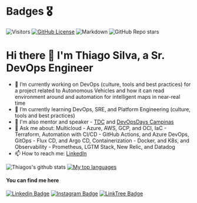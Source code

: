 <!--
**sti6ca/sti6ca** is a ✨ _special_ ✨ repository because its `README.md` (this file) appears on your GitHub profile.
Here are some ideas to get you started:
- 👯 I’m looking to collaborate on ...
- 🤔 I’m looking for help with ...
- 💬 Ask me about ...
- 📫 How to reach me: ...
- 😄 Pronouns: ...
- ⚡ Fun fact: ...
-->
# Badges 🎖️

![Visitors](https://api.visitorbadge.io/api/visitors?path=https%3A%2F%2Fgithub.com%2Fsti6ca%2Fbadges&label=repository%20visits&countColor=%230c7ebe&style=flat&labelStyle=none)
[![GitHub License](https://img.shields.io/github/license/sti6ca/badges?color=blue)](https://github.com/sti6ca/sti6ca/blob/main/LICENSE)
![Markdown](https://img.shields.io/badge/Markdown-ffffff?style=flat&logo=markdown&logoColor=black)
![GitHub Repo stars](https://img.shields.io/github/stars/sti6ca/badges)

# Hi there 👋 I'm Thiago Silva, a Sr. DevOps Engineer

- 🔭 I’m currently working on DevOps (culture, tools and best practices) for a project related to Autonomous Vehicles and how it can read environment around and automation for intelligent maps in near-real time
- 🌱 I’m currently learning DevOps, SRE, and Platform Engineering (culture, tools and best practices) 
- 🎤 I'm also mentor and speaker - [TDC](https://thedevconf.com/palestrante/thiago-silva) and [DevOpsDays Campinas](https://talks.devopsdays.org/devopsdays-campinas-2025/speaker/TACGSZ/)
- 💬 Ask me about: Multicloud - Azure, AWS, GCP, and OCI, IaC - Terraform, Automation with CI/CD - GitHub Actions, and Azure DevOps, GitOps - Flux CD, and Argo CD, Containerization - Docker, and K8s, and Observability - Prometheus, LGTM Stack, New Relic, and Datadog
- 📫 How to reach me: [LinkedIn](https://www.linkedin.com/in/trsilva/)

![Thiagos's github stats](https://github-readme-stats.vercel.app/api?username=sti6ca&show_icons=true&theme=tokyonight)
[![My top languages](https://github-readme-stats.vercel.app/api/top-langs/?username=sti6ca&show_icons_&theme=tokyonight)](https://github.com/sti6ca/github-readme-stats)

#### You can find me here

[![Linkedin Badge](https://img.shields.io/badge/-LinkedIn-blue?style=flat-square&logo=Linkedin&logoColor=white&link=https://www.linkedin.com/in/trsilva)](https://www.linkedin.com/in/trsilva/)
[![Instagram Badge](https://img.shields.io/badge/Instagram-E4405F?style=flat&logo=instagram&logoColor=white&link=https://instagram.com/_otsilva)](https://instagram.com/_otsilva)
[![LinkTree Badge](https://img.shields.io/badge/linktree-43E55E?style=flat&logo=linktree&logoColor=white&link=https://linktr.ee/_tsilva)](https://linktr.ee/_tsilva)
